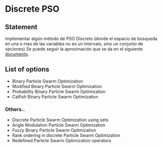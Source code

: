 # Discrete PSO


## Statement
Implementar algún método de PSO Discreto (donde el espacio de búsqueda en una o más de las variables no es un intervalo, sino un conjunto de opciones) Se puede seguir la aproximación que se da en el siguiente [documento](http://www.cs.us.es/~fsancho/ficheros/IA2019/Set-BasedPSO.pdf).

## List of options
- Binary Particle Swarm Optimization
- Modified Binary Particle Swarm Optimization
- Probability Binary Particle Swarm Optimization
- Catfish Binary Particle Swarm Optimization

### Others..
- Discrete Particle Swarm Optimization using sets
- Angle Modulation Particle Swarm Optimization
- Fuzzy Binary Particle Swarm Optimization
- Rank ordering in discrete Particle Swarm Optimization
- Redefined Particle Swarm Optimization operators
